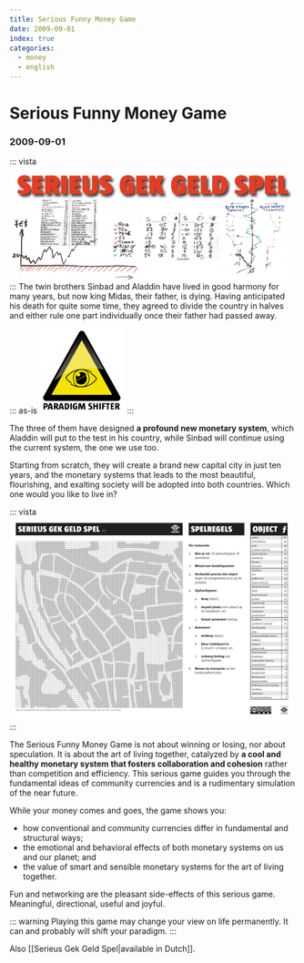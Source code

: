 ```yaml
---
title: Serious Funny Money Game
date: 2009-09-01
index: true
categories:
  - money
  - english
---
```


# Serious Funny Money Game
### 2009-09-01

::: vista
<img src="serieus-gek-geld-spel-vista.png">
:::
The twin brothers Sinbad and Aladdin have lived in good harmony for many years, but now king Midas, their father, is dying. Having anticipated his death for quite some time, they agreed to divide the country in halves and either rule one part individually once their father had passed away.

::: as-is
<img src="paradigm-shifter-150.png">
:::

The three of them have designed **a profound new monetary system**, which Aladdin will put to the test in his country, while Sinbad will continue using the current system, the one we use too.

Starting from scratch, they will create a brand new capital city in just ten years, and the monetary systems that leads to the most beautiful, flourishing, and exalting society will be adopted into both countries. Which one would you like to live in?

::: vista
<img src="serieus-gek-geld-spel-speelkaart-500.png">
:::

The Serious Funny Money Game is not about winning or losing, nor about speculation. It is about the art of living together, catalyzed by **a cool and healthy monetary system that fosters collaboration and cohesion** rather than competition and efficiency. This serious game guides you through the fundamental ideas of community currencies and is a rudimentary simulation of the near future.

While your money comes and goes, the game shows you:
- how conventional and community currencies differ in fundamental and structural ways;
- the emotional and behavioral effects of both monetary systems on us and our planet; and
- the value of smart and sensible monetary systems for the art of living together.

Fun and networking are the pleasant side-effects of this serious game. Meaningful, directional, useful and joyful.

::: warning
Playing this game may change your view on life permanently. It can and probably will shift your paradigm.
:::

Also [[Serieus Gek Geld Spel|available in Dutch]].
